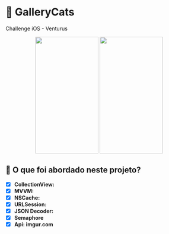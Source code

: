 # 🍎 GalleryCats

Challenge iOS -  Venturus
<br>
<p align="center">
<img src="ScreenShot/Launch.png" width="170" height="315"/>    
<img src="ScreenShot/Home.png" width="170" height="315"/>   
</p>

## 📖 O que foi abordado neste projeto?

- [x] **CollectionView:** 
- [x] **MVVM:** 
- [x] **NSCache:**
- [x] **URLSession:**
- [x] **JSON Decoder:** 
- [x] **Semaphore**
- [x] **Api: imgur.com**
